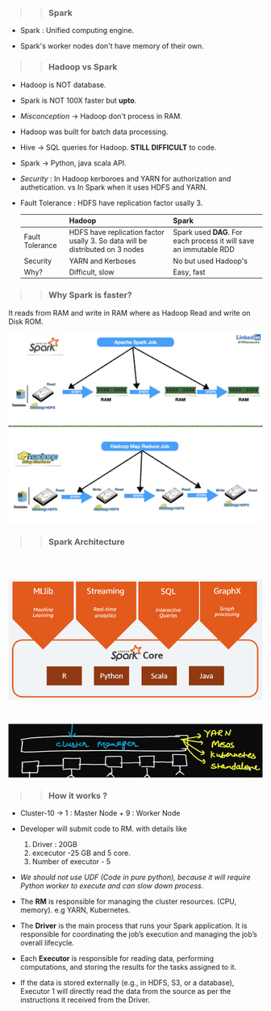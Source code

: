 >> ### Spark
*   Spark : Unified computing engine.

*   Spark's worker nodes don't have memory of their own.

>> ### Hadoop vs Spark

*   Hadoop is NOT database.
*   Spark is NOT 100X faster but **upto**.
*   *Misconception* -> Hadoop don't process in RAM.
*   Hadoop was built for batch data processing.
*   Hive -> SQL queries for Hadoop. **STILL DIFFICULT** to code.
*   Spark -> Python, java scala API.
*   *Security* : In Hadoop kerboroes and YARN for authorization and authetication. vs In Spark when it uses HDFS and YARN.
*   Fault Tolerance : HDFS have replication factor usally 3. 

    |     | Hadoop   | Spark    |
    |--------------|--------------|--------------|
    | Fault Tolerance | HDFS have replication factor usally 3. So data will be distributed on 3 nodes  | Spark used **DAG**. For each process it will save an immutable RDD |
    | Security  | YARN and Kerboses | No but used Hadoop's|
    | Why? | Difficult, slow | Easy, fast |


>> ### Why Spark is faster?
It reads from RAM and write in RAM where as Hadoop Read and write on Disk ROM.

![Hadoop vs Spark](<Hadoop vs Spark.png>)




>> ### Spark Architecture

<br>
<br>

![alt text](Spark%20Architecture.png)

<br>

![alt text](/Resource-cluster%20Manager.png)





>> ### How it works ?

*  Cluster-10 -> 1 : Master Node + 9 : Worker Node

*  Developer will submit code to RM.
with details like
    1.  Driver : 20GB
    2.  excecutor -25 GB and 5 core.
    3.  Number of executor - 5


* *We should not use UDF (Code in pure python), because it will require Python worker to execute and can slow down process.*


*   The **RM** is responsible for managing the cluster resources. (CPU, memory). e.g YARN, Kubernetes.

*   The **Driver** is the main process that runs your Spark application. It is responsible for coordinating the job’s execution and managing the job’s overall lifecycle.

* Each **Executor** is responsible for reading data, performing computations, and storing the results for the tasks assigned to it.

* If the data is stored externally (e.g., in HDFS, S3, or a database), Executor 1 will directly read the data from the source as per the instructions it received from the Driver. 










